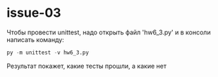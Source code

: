 # issue-03
Чтобы провести unittest, надо открыть файл 'hw6_3.py' и в консоли написать команду:

```python
py -m unittest -v hw6_3.py
```

Результат покажет, какие тесты прошли, а какие нет
